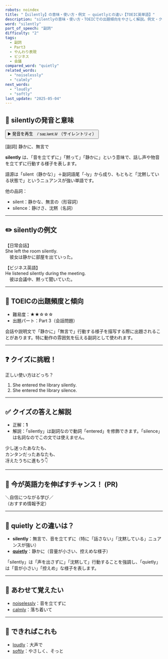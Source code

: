 ```yaml
---
robots: noindex
title: "【silently】の意味・使い方・例文 ― quietlyとの違い【TOEIC英単語】"
description: "silentlyの意味・使い方・TOEICでの出題傾向をやさしく解説。例文・クイズ付きでquietlyとの違いもわかりやすく学べます。"
word: "silently"
part_of_speech: "副詞"
difficulty: "2"
tags:
  - 副詞
  - Part3
  - やんわり表現
  - ビジネス
  - 会議
compared_word: "quietly"
related_words:
  - "noiselessly"
  - "calmly"
next_words:
  - "loudly"
  - "softly"
last_update: "2025-05-04"
---
```


## 🔰 silentlyの発音と意味

<button class="play-audio" onclick="playTTS('silently')">
  <span class="play-audio-main">
    ▶️ 発音を再生　/ˈsaɪ.lənt.li/
  </span>
  <span class="play-audio-sub">
    （サイレントリィ）
  </span>
</button>

[副詞] 静かに、無言で

**silently** は、「音を立てずに」「黙って」「静かに」という意味で、話し声や物音を立てずに行動する様子を表します。

語源は「silent（静かな）」＋副詞語尾「-ly」から成り、もともと「沈黙している状態で」というニュアンスが強い単語です。

他の品詞：  
- silent：静かな、無言の（形容詞）
- silence：静けさ、沈黙（名詞）

---

## ✏️ silentlyの例文

【日常会話】  
She left the room silently.  
　彼女は静かに部屋を出ていった。

【ビジネス英語】  
He listened silently during the meeting.  
　彼は会議中、黙って聞いていた。

---

## 🎯 TOEICの出題頻度と傾向

- 難易度：★★☆☆☆
- 出題パート：Part 3（会話問題）

会話や説明文で「静かに」「無言で」行動する様子を描写する際に出題されることがあります。特に動作の雰囲気を伝える副詞として使われます。

---

## ❓ クイズに挑戦！

正しい使い方はどっち？

1. She entered the library silently.  
2. She entered the library silence.

---

## ✅ クイズの答えと解説

- 正解：**1**
- 解説：「silently」は副詞なので動詞「entered」を修飾できます。「silence」は名詞なのでこの文では使えません。

少し迷ったあなたも、  
カンタンだったあなたも、  
冴えたうちに進もう👇️

---

## 🚀 今が英語力を伸ばすチャンス！ (PR)

<div class="info-center">
＼自信につながる学び／<br>  
（おすすめ情報予定）
</div>

---

## 🤔  quietly との違いは？

- **silently**：無言で、音を立てずに（特に「話さない」「沈黙している」ニュアンスが強い）
- **[quietly](/word/quietly/)**：静かに（音量が小さい、控えめな様子）

「silently」は「声を出さずに」「沈黙して」行動することを強調し、「quietly」は「音が小さい」「控えめ」な様子を表します。

---

## 🧩 あわせて覚えたい

- [noiselessly](/word/noiselessly/)：音を立てずに
- [calmly](/word/calmly/)：落ち着いて

---

## 📖 できればこれも

- [loudly](/word/loudly/)：大声で
- [softly](/word/softly/)：やさしく、そっと

<!-- cvid: aid48_bid18 -->

